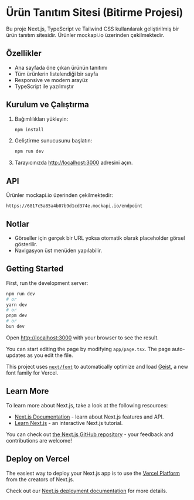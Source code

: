 # Ürün Tanıtım Sitesi (Bitirme Projesi)

Bu proje Next.js, TypeScript ve Tailwind CSS kullanılarak geliştirilmiş bir ürün tanıtım sitesidir. Ürünler mockapi.io üzerinden çekilmektedir.

## Özellikler
- Ana sayfada öne çıkan ürünün tanıtımı
- Tüm ürünlerin listelendiği bir sayfa
- Responsive ve modern arayüz
- TypeScript ile yazılmıştır

## Kurulum ve Çalıştırma

1. Bağımlılıkları yükleyin:
   ```bash
   npm install
   ```
2. Geliştirme sunucusunu başlatın:
   ```bash
   npm run dev
   ```
3. Tarayıcınızda [http://localhost:3000](http://localhost:3000) adresini açın.

## API
Ürünler mockapi.io üzerinden çekilmektedir:
```
https://6817c5a85a4b07b9d1cd374e.mockapi.io/endpoint
```

## Notlar
- Görseller için gerçek bir URL yoksa otomatik olarak placeholder görsel gösterilir.
- Navigasyon üst menüden yapılabilir.

## Getting Started

First, run the development server:

```bash
npm run dev
# or
yarn dev
# or
pnpm dev
# or
bun dev
```

Open [http://localhost:3000](http://localhost:3000) with your browser to see the result.

You can start editing the page by modifying `app/page.tsx`. The page auto-updates as you edit the file.

This project uses [`next/font`](https://nextjs.org/docs/app/building-your-application/optimizing/fonts) to automatically optimize and load [Geist](https://vercel.com/font), a new font family for Vercel.

## Learn More

To learn more about Next.js, take a look at the following resources:

- [Next.js Documentation](https://nextjs.org/docs) - learn about Next.js features and API.
- [Learn Next.js](https://nextjs.org/learn) - an interactive Next.js tutorial.

You can check out [the Next.js GitHub repository](https://github.com/vercel/next.js) - your feedback and contributions are welcome!

## Deploy on Vercel

The easiest way to deploy your Next.js app is to use the [Vercel Platform](https://vercel.com/new?utm_medium=default-template&filter=next.js&utm_source=create-next-app&utm_campaign=create-next-app-readme) from the creators of Next.js.

Check out our [Next.js deployment documentation](https://nextjs.org/docs/app/building-your-application/deploying) for more details.
